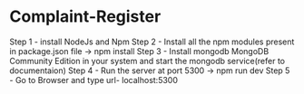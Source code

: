# Complaint-Register
Step 1 - install NodeJs and Npm 
Step 2 - Install all the npm modules present in package.json file -> npm install
Step 3 - Install mongodb  MongoDB Community Edition in your system and start the mongodb service(refer to documentaion)
Step 4 - Run the server at port 5300 ->  npm run dev
Step 5 - Go to Browser and type url- localhost:5300


